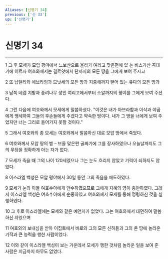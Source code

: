 ```yaml
---
Aliases: [신명기 34]
previous: ['신 33']
up: ['신명기']
---
```

# 신명기 34

***


1 그 후 모세가 모압 평야에서 느보산으로 올라가 여리고 맞은편에 있 는 비스가산 꼭대기에 이르자 여호와께서는 길르앗에서 단까지의 모든 땅을 그에게 보여 주시고 

2 또 납달리와 에브라임과 므낫세의 모든 땅과 지중해까지 뻗어 있는 유다의 모든 땅과 

3 남쪽 네겝 지방과 종려나무 성인 여리고에서부터 소알까지의 평야를 그에게 보여 주셨다. 

4 그런 다음에 여호와께서 모세에게 말씀하셨다. "이것은 내가 아브라함과 이삭과 야곱에게 맹세하여 그들의 후손들에게 주겠다고 약속한 땅이다. 내가 그 땅을 너에게 보여 주었지만 너는 그리로 들어가지 못할 것이다." 

5 그래서 여호와의 종 모세는 여호와께서 말씀하신 대로 모압 땅에서 죽었다. 

6 여호와께서 모압 땅의 벧 – 브올 맞은편 골짜기에 그를 장사하였으나 오늘날까지도 그의 무덤을 정확하게 아는 자가 없다. 

7 모세가 죽을 때 그의 나이 120세였으나 그는 눈도 흐리지 않았고 기력이 쇠하지도 않았다. 

8 이스라엘 백성은 모압 평야에서 30일 동안 그의 죽음을 애도하였다. 

9 모세가 눈의 아들 여호수아에게 안수하였으므로 그에게 지혜의 영이 충만하였다. 그래서 이스라엘 백성은 여호수아에게 순종하였고 여호와께서 모세를 통해 명령하신 것을 실행하였다. 

10 그 후로 이스라엘에는 모세와 같은 예언자가 없었다. 그는 여호와께서 대면하여 말씀하신 자였으며 

11 여호와의 보내심을 받아 이집트에서 바로와 그의 모든 신하들과 그의 온 땅에 놀라운 기적과 큰 능력을 행한 사람이었다. 

12 이와 같이 이스라엘 백성이 보는 가운데서 모세가 행한 것처럼 놀라운 일을 보여 준 사람은 지금까지 아무도 없었다.

